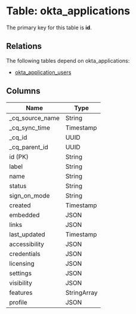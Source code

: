 # Table: okta_applications



The primary key for this table is **id**.

## Relations
The following tables depend on okta_applications:
  - [okta_application_users](okta_application_users.md)

## Columns
| Name          | Type          |
| ------------- | ------------- |
|_cq_source_name|String|
|_cq_sync_time|Timestamp|
|_cq_id|UUID|
|_cq_parent_id|UUID|
|id (PK)|String|
|label|String|
|name|String|
|status|String|
|sign_on_mode|String|
|created|Timestamp|
|embedded|JSON|
|links|JSON|
|last_updated|Timestamp|
|accessibility|JSON|
|credentials|JSON|
|licensing|JSON|
|settings|JSON|
|visibility|JSON|
|features|StringArray|
|profile|JSON|
